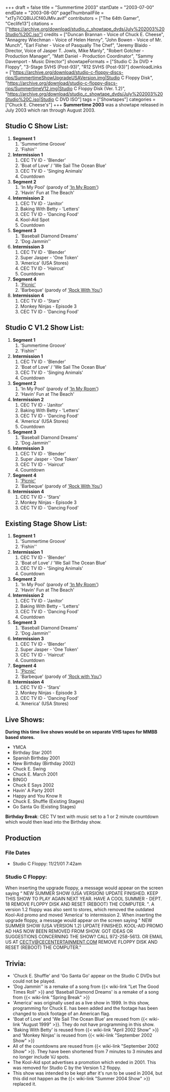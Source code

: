 +++
draft = false
title = "Summertime 2003"
startDate = "2003-07-00"
endDate = "2003-08-00"
pageThumbnailFile = "xtTy7iCQBlJJCf40JMlv.avif"
contributors = ["The 64th Gamer", "Ceclife13"]
citations = ["https://archive.org/download/studio_c_showtape_dvds/July%202003%20Studio%20C.iso"]
credits = ["Duncan Brannan - Voice of Chuck E. Cheese", "Annagrey Wiechman - Voice of Helen Henny", "John Bowen - Voice of Mr. Munch", "Earl Fisher - Voice of Pasqually The Chef", "Jeremy Blaido - Director, Voice of Jasper T. Jowls, Mike Manly", "Robert Gotcher - Production Manager", "Matt Daniel - Production Coordinator", "Sammy Davenport - Music Director"]
showtapeFormats = ["Studio C 3x DVD + Floppy", "3-Stage SVHS (Post-93)", "R12 SVHS (Post-93)"]
downloadLinks = ["https://archive.org/download/studio-c-floppy-discs-rips/SummertimeShowUpgradeUSAVersion.img|Studio C Floppy Disk", "https://archive.org/download/studio-c-floppy-discs-rips/SummertimeV12.img|Studio C Floppy Disk (Ver. 1.2)", "https://archive.org/download/studio_c_showtape_dvds/July%202003%20Studio%20C.iso|Studio C DVD ISO"]
tags = ["Showtapes"]
categories = ["Chuck E. Cheese's"]
+++
**Summertime 2003** was a showtape released in July 2003 which ran through August 2003.

## Studio C Show List:

1.  **Segment 1**
    1.  'Summertime Groove'
    2.  'Fishin''
2.  **Intermission 1**
    1.  CEC TV ID - 'Blender'
    2.  'Boat of Love' / 'We Sail The Ocean Blue'
    3.  CEC TV ID - 'Singing Animals'
    4.  Countdown
3.  **Segment 2**
    1.  'In My Pool' (parody of ['In My Room'](https://en.wikipedia.org/wiki/In_My_Room))
    2.  'Havin' Fun at The Beach'
4.  **Intermission 2**
    1.  CEC TV ID - 'Janitor'
    2.  Baking With Betty - 'Letters'
    3.  CEC TV ID - 'Dancing Food'
    4.  Kool-Aid Spot
    5.  Countdown
5.  **Segment 3**
    1.  'Baseball Diamond Dreams'
    2.  'Dog Jammin''
6.  **Intermission 3**
    1.  CEC TV ID - 'Blender'
    2.  Super Jasper - 'One Token'
    3.  'America' (USA Stores)
    4.  CEC TV ID - 'Haircut'
    5.  Countdown
7.  **Segment 4**
    1.  ['Picnic'](https://raffi.fandom.com/wiki/Going_On_a_Picnic)
    2.  'Barbeque' (parody of ['Rock With You'](https://en.wikipedia.org/wiki/Rock_with_You))
8.  **Intermission 4**
    1.  CEC TV ID - 'Stars'
    2.  Monkey Ninjas - Episode 3
    3.  CEC TV ID - 'Dancing Food'

## Studio C V1.2 Show List:

1.  **Segment 1**
    1.  'Summertime Groove'
    2.  'Fishin''
2.  **Intermission 1**
    1.  CEC TV ID - 'Blender'
    2.  'Boat of Love' / 'We Sail The Ocean Blue'
    3.  CEC TV ID - 'Singing Animals'
    4.  Countdown
3.  **Segment 2**
    1.  'In My Pool' (parody of ['In My Room'](https://en.wikipedia.org/wiki/In_My_Room))
    2.  'Havin' Fun at The Beach'
4.  **Intermission 2**
    1.  CEC TV ID - 'Janitor'
    2.  Baking With Betty - 'Letters'
    3.  CEC TV ID - 'Dancing Food'
    4.  'America' (USA Stores)
    5.  Countdown
5.  **Segment 3**
    1.  'Baseball Diamond Dreams'
    2.  'Dog Jammin''
6.  **Intermission 3**
    1.  CEC TV ID - 'Blender'
    2.  Super Jasper - 'One Token'
    4.  CEC TV ID - 'Haircut'
    5.  Countdown
7.  **Segment 4**
    1.  ['Picnic'](https://raffi.fandom.com/wiki/Going_On_a_Picnic)
    2.  'Barbeque' (parody of ['Rock With You'](https://en.wikipedia.org/wiki/Rock_with_You))
8.  **Intermission 4**
    1.  CEC TV ID - 'Stars'
    2.  Monkey Ninjas - Episode 3
    3.  CEC TV ID - 'Dancing Food'

## Existing Stage Show List:

1.  **Segment 1**
    1.  'Summertime Groove'
    2.  'Fishin''
2.  **Intermission 1**
    1.  CEC TV ID - 'Blender'
    2.  'Boat of Love' / 'We Sail The Ocean Blue'
    3.  CEC TV ID - 'Singing Animals'
    4.  Countdown
3.  **Segment 2**
    1.  'In My Pool' (parody of ['In My Room'](https://en.wikipedia.org/wiki/In_My_Room))
    2.  'Havin' Fun at The Beach'
4.  **Intermission 2**
    1.  CEC TV ID - 'Janitor'
    2.  Baking With Betty - 'Letters'
    3.  CEC TV ID - 'Dancing Food'
    4.  Countdown
5.  **Segment 3**
    1.  'Baseball Diamond Dreams'
    2.  'Dog Jammin''
6.  **Intermission 3**
    1.  CEC TV ID - 'Blender'
    2.  Super Jasper - 'One Token'
    3.  CEC TV ID - 'Haircut'
    4.  Countdown
7.  **Segment 4**
    1.  ['Picnic'](https://raffi.fandom.com/wiki/Going_On_a_Picnic)
    2.  'Barbeque' (parody of ['Rock with You'](https://en.wikipedia.org/wiki/Rock_with_You))
8.  **Intermission 4**
    1.  CEC TV ID - 'Stars'
    2.  Monkey Ninjas - Episode 3
    5.  CEC TV ID - 'Dancing Food'
    3.  'America' (USA Stores)

## Live Shows:

**During this time live shows would be on separate VHS tapes for MMBB based stores.**

- YMCA
- Birthday Star 2001
- Spanish Birthday 2001
- New Birthday (Birthday 2002)
- Chuck E. Swing
- Chuck E. March 2001
- BINGO
- Chuck E Says 2002
- Havin' A Party 2001
- Happy and You Know It
- Chuck E. Shuffle (Existing Stages)
- Go Santa Go (Existing Stages)

**Birthday Break**: CEC TV text with music set to a 1 or 2 minute countdown which would then lead into the Birthday show.

## Production

### File Dates

- Studio C Floppy: 11/21/01 7:42am

### Studio C Floppy:

When inserting the upgrade floppy, a message would appear on the screen saying
“  NEW SUMMER SHOW (USA VERSION) UPDATE FINISHED.
 KEEP THIS SHOW TO PLAY AGAIN NEXT YEAR.
 HAVE A COOL SUMMER - DEPT. 18
 REMOVE FLOPPY DISK AND RESET (REBOOT) THE COMPUTER.
".
A version 1.2 floppy was also sent to stores, which removed the outdated Kool-Aid promo and moved 'America' to intermission 2. When inserting the upgrade floppy, a message would appear on the screen saying " NEW SUMMER SHOW (USA VERSION 1.2) UPDATE FINISHED.
 KOOL-AID PROMO AD HAS NOW BEEN REMOVED FROM SHOW.
 GOT IDEAS OR SUGGESTIONS CONCERNING THE SHOW?
 CALL 972-258-5613. OR EMAIL US AT CECTV@CECENTERTAINMENT.COM
 REMOVE FLOPPY DISK AND RESET (REBOOT) THE COMPUTER."

## Trivia:
- 'Chuck E. Shuffle' and 'Go Santa Go' appear on the Studio C DVDs but could not be played.
- 'Dog Jammin'' is a remake of a song from {{< wiki-link "Let The Good Times Roll" >}} and 'Baseball Diamond Dreams' is a remake of a song from {{< wiki-link "Spring Break" >}}
- 'America' was originally used as a live show in 1999. In this show, programming for Chuck E. has been added and the footage has been changed to stock footage of an American flag.
- 'Boat of Love' and 'We Sail The Ocean Blue' are reused from {{< wiki-link "August 1999" >}}. They do not have programming in this show.
- 'Baking With Betty' is reused from {{< wiki-link "April 2002 Show" >}} and 'Monkey Ninjas' is reused from {{< wiki-link "September 2002 Show" >}}
- All of the countdowns are reused from {{< wiki-link "September 2002 Show" >}}. They have been shortened from 7 minutes to 3 minutes and no longer include VJ spots.
- The Kool-Aid spot advertises a promotion which ended in 2001. This was removed for Studio C by the Version 1.2 floppy.
- This show was intended to be kept after it's run to be used in 2004, but this did not happen as the {{< wiki-link "Summer 2004 Show" >}} replaced it.
